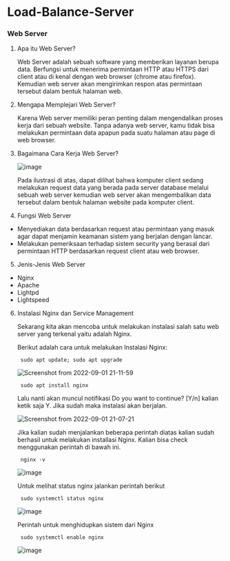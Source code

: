 # Load-Balance-Server

### Web Server

1. Apa itu Web Server?​

   Web Server adalah sebuah software yang memberikan layanan berupa data. Berfungsi untuk menerima permintaan HTTP atau HTTPS dari client atau di kenal dengan web browser (chrome atau firefox). Kemudian web server akan mengirimkan respon atas permintaan tersebut dalam bentuk halaman web.

2. Mengapa Memplejari Web Server?​

   Karena Web server memiliki peran penting dalam mengendalikan proses kerja dari sebuah website. Tanpa adanya web server, kamu tidak bisa melakukan permintaan data apapun pada suatu halaman atau page di web browser.

3. Bagaimana Cara Kerja Web Server?​

   ![image](https://user-images.githubusercontent.com/40049149/187933088-46bbc394-25b3-43e7-8e85-4b92e5f6dc1c.png)

   Pada ilustrasi di atas, dapat dilihat bahwa komputer client sedang melakukan request data yang berada pada server database melalui sebuah web server kemudian web server akan mengembalikan data tersebut dalam bentuk halaman website pada komputer client.

4. Fungsi Web Server​

  - Menyediakan data berdasarkan request atau permintaan yang masuk agar dapat menjamin keamanan sistem yang berjalan dengan lancar.
  - Melakukan pemeriksaan terhadap sistem security yang berasal dari permintaan HTTP berdasarkan request client atau web browser.

5. Jenis-Jenis Web Server​

  - Nginx
  - Apache
  - Lightpd
  - Lightspeed

6. Instalasi Nginx dan Service Management​

   Sekarang kita akan mencoba untuk melakukan instalasi salah satu web server yang terkenal yaitu adalah Nginx.

   Berikut adalah cara untuk melakukan Instalasi Nginx:

        sudo apt update; sudo apt upgrade

   ![Screenshot from 2022-09-01 21-11-59](https://user-images.githubusercontent.com/40049149/187936138-419dabf7-7798-449e-9a1d-08bfd79700e6.png)

        sudo apt install nginx

   Lalu nanti akan muncul notifikasi Do you want to continue? [Y/n] kalian ketik saja Y. Jika sudah maka instalasi akan berjalan.

   ![Screenshot from 2022-09-01 21-07-21](https://user-images.githubusercontent.com/40049149/187936063-f8bfd74a-16f7-4d2f-9f98-47b0463f630b.png)
   
   Jika kalian sudah menjalankan beberapa perintah diatas kalian sudah berhasil untuk melakukan installasi Nginx. Kalian bisa check menggunakan perintah di bawah ini.

        nginx -v

   ![image](https://user-images.githubusercontent.com/40049149/187937272-091f41e4-1977-40f1-8293-a38c101abe4e.png)
   
   Untuk melihat status nginx jalankan perintah berikut
   
        sudo systemctl status nginx

   ![image](https://user-images.githubusercontent.com/40049149/187937416-0c5c0744-702b-45fe-aebe-205072a615f8.png)

   Perintah untuk menghidupkan sistem dari Nginx
   
        sudo systemctl enable nginx

   ![image](https://user-images.githubusercontent.com/40049149/187938202-ae19f88c-e662-46c7-bcb3-1d92146cafb2.png)












